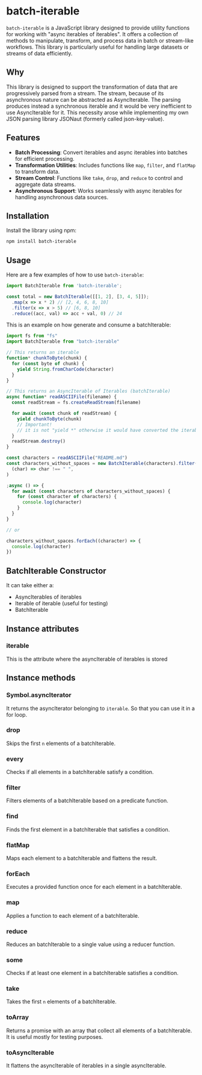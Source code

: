 # batch-iterable

`batch-iterable` is a JavaScript library designed to provide utility functions for working with "async iterables of iterables". It offers a collection of methods to manipulate, transform, and process data in batch or stream-like workflows. This library is particularly useful for handling large datasets or streams of data efficiently.

## Why

This library is designed to support the transformation of data that are progressively parsed from a stream.
The stream, because of its asynchronous nature can be abstracted as AsyncIterable. The parsing produces instead a synchronous iterable and it would be very inefficient to use AsyncIterable for it.
This necessity arose while implementing my own JSON parsing library JSONaut (formerly called json-key-value).

## Features

- **Batch Processing**: Convert iterables and async iterables into batches for efficient processing.
- **Transformation Utilities**: Includes functions like `map`, `filter`, and `flatMap` to transform data.
- **Stream Control**: Functions like `take`, `drop`, and `reduce` to control and aggregate data streams.
- **Asynchronous Support**: Works seamlessly with async iterables for handling asynchronous data sources.

## Installation

Install the library using npm:

```bash
npm install batch-iterable
```

## Usage

Here are a few examples of how to use `batch-iterable`:

```javascript
import BatchIterable from 'batch-iterable';

const total = new BatchIterable([[1, 2], [3, 4, 5]]);
  .map(x => x * 2) // [2, 4, 6, 8, 10]
  .filter(x => x > 5) // [6, 8, 10]
  .reduce((acc, val) => acc + val, 0) // 24
```

This is an example on how generate and consume a batchIterable:

```javascript
import fs from "fs"
import BatchIterable from "batch-iterable"

// This returns an iterable
function* chunkToByte(chunk) {
  for (const byte of chunk) {
    yield String.fromCharCode(character)
  }
}

// This returns an AsyncIterable of Iterables (batchIterable)
async function* readASCIIFile(filename) {
  const readStream = fs.createReadStream(filename)

  for await (const chunk of readStream) {
    yield chunkToByte(chunk)
    // Important!
    // it is not "yield *" otherwise it would have converted the iterable in an asyncIterable
  }
  readStream.destroy()
}

const characters = readASCIIFile("README.md")
const characters_without_spaces = new BatchIterable(characters).filter(
  (char) => char !== " ",
)

;async () => {
  for await (const characters of characters_without_spaces) {
    for (const character of characters) {
      console.log(character)
    }
  }
}

// or

characters_without_spaces.forEach((character) => {
  console.log(character)
})
```

## BatchIterable Constructor

It can take either a:

- AsyncIterables of iterables
- Iterable of iterable (useful for testing)
- BatchIterable

## Instance attributes

### iterable

This is the attribute where the asyncIterable of iterables is stored

## Instance methods

### Symbol.asyncIterator

It returns the asyncIterator belonging to `iterable`. So that you can use it in a for loop.

### drop

Skips the first `n` elements of a batchIterable.

### every

Checks if all elements in a batchIterable satisfy a condition.

### filter

Filters elements of a batchIterable based on a predicate function.

### find

Finds the first element in a batchIterable that satisfies a condition.

### flatMap

Maps each element to a batchIterable and flattens the result.

### forEach

Executes a provided function once for each element in a batchIterable.

### map

Applies a function to each element of a batchIterable.

### reduce

Reduces an batchIterable to a single value using a reducer function.

### some

Checks if at least one element in a batchIterable satisfies a condition.

### take

Takes the first `n` elements of a batchIterable.

### toArray

Returns a promise with an array that collect all elements of a batchIterable. It is useful mostly for testing purposes.

### toAsyncIterable

It flattens the asyncIterable of iterables in a single asyncIterable.
